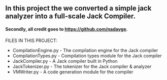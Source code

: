 ## In this project the we converted a simple jack analyzer into a full-scale Jack Compiler.

#### Secondly, all credit goes to https://github.com/nadavge. 

FILES IN THIS PROJECT:
* CompilationEngine.py - The compilation engine for the Jack compiler
* CompilationTypes.py - Compilation types module for the Jack compiler
* JackCompiler.py - A Jack compiler built in Python
* JackTokenizer.py - The tokenizer for the Jack compiler & analyzer
* VMWriter.py - A code generation module for the compiler